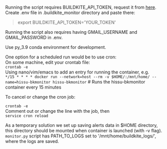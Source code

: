 Running the script requires BUILDKITE_API_TOKEN, request it from [here](https://buildkite.com/user/api-access-tokens).  
Create .env file in .buildkite_monitor directory and paste there:
> export BUILDKITE_API_TOKEN='YOUR_TOKEN' 

Running the script also requires having GMAIL_USERNAME and GMAIL_PASSWORD in .env.

Use py_3.9 conda environment for development.

One option for a scheduled run would be to use cron:\
On some machine, edit your crontab file:\
`crontab -e`\
Using nano/vim/emacs to add an entry for running the container, e.g.\
`*/15 * * * * docker run --network=host --rm -v $HOME/:/mnt/home/ --name=hissu-bkmonitor hissu-bkmonitor` # Runs the hissu-bkmonitor container every 15 minutes    

To cancel or change the cron job:  

`crontab -e`\
Comment out or change the line with the job, then  
`service cron reload`


As a temporary solution we set up saving alerts data in $HOME directory, this directory should be mounted when container is launched (with -v flag). `monitor.py` script has PATH_TO_LOGS set to '/mnt/home/buildkite_logs/', where the logs are saved.


